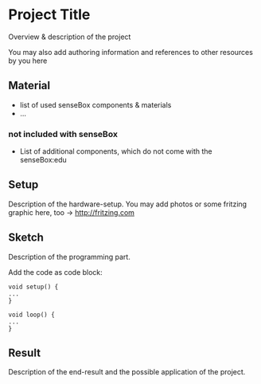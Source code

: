 # Project Title

Overview & description of the project

You may also add authoring information and references to other resources by you here

## Material

- list of used senseBox components & materials
- ...

### not included with senseBox

- List of additional components, which do not come with the senseBox:edu

## Setup
Description of the hardware-setup.
You may add photos or some fritzing graphic here, too
-> http://fritzing.com

## Sketch
Description of the programming part.

Add the code as code block:

```arduino
void setup() {
...
}

void loop() {
...
}

```

## Result

Description of the end-result and the possible application of the project.

